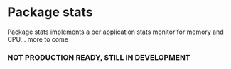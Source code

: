 Package stats
=============

Package stats implements a per application stats monitor for memory and CPU... more to come

### NOT PRODUCTION READY, STILL IN DEVELOPMENT